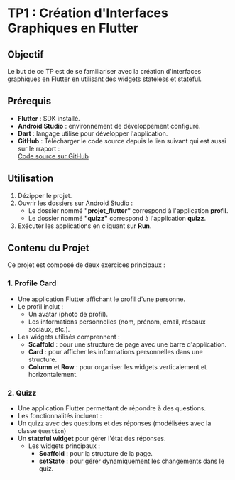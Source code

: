 # TP1 : Création d'Interfaces Graphiques en Flutter

## Objectif
Le but de ce TP est de se familiariser avec la création d'interfaces graphiques en Flutter en utilisant des widgets stateless et stateful.



## Prérequis
- **Flutter** : SDK installé.
- **Android Studio** : environnement de développement configuré.
- **Dart** : langage utilisé pour développer l'application.
- **GitHub** : Télécharger le code source depuis le lien suivant qui est aussi sur le rraport :  
  [Code source sur GitHub](https://github.com/texao/Flutter_tp1)  
  

## Utilisation
1. Dézipper le projet.
2. Ouvrir les dossiers sur Android Studio :
   - Le dossier nommé **"projet_flutter"** correspond à l'application **profil**.
   - Le dossier nommé **"quizz"** correspond à l'application **quizz**.
3. Exécuter les applications en cliquant sur **Run**.



## Contenu du Projet
Ce projet est composé de deux exercices principaux :

### 1. Profile Card
- Une application Flutter affichant le profil d'une personne.
- Le profil inclut :
  - Un avatar (photo de profil).
  - Les informations personnelles (nom, prénom, email, réseaux sociaux, etc.).
- Les widgets utilisés comprennent :
    - **Scaffold** : pour une structure de page avec une barre d'application.
    - **Card** : pour afficher les informations personnelles dans une structure.
    - **Column** et **Row** : pour organiser les widgets verticalement et horizontalement.


### 2. Quizz
- Une application Flutter permettant de répondre à des questions.
- Les fonctionnalités incluent :
- Un quizz avec des questions et des réponses (modélisées avec la classe `Question`)
- Un **stateful widget** pour gérer l'état des réponses.
  - Les widgets principaux :
    - **Scaffold** : pour la structure de la page.
    - **setState** : pour gérer dynamiquement les changements dans le quiz.

